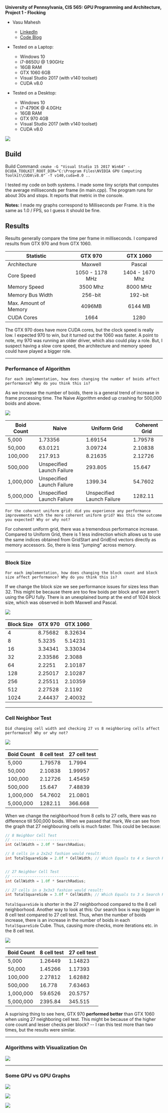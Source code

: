 **University of Pennsylvania, CIS 565: GPU Programming and Architecture,
Project 1 - Flocking**

* Vasu Mahesh
  * [LinkedIn](http://linkedin.com/in/vasumahesh)
  * [Code Blog](http://www.codeplaysleep.com)

* Tested on a Laptop:
  * Windows 10
  * i7-8650U @ 1.90GHz
  * 16GB RAM
  * GTX 1060 6GB
  * Visual Studio 2017 (with v140 toolset)
  * CUDA v8.0

* Tested on a Desktop:
  * Windows 10
  * i7-4790K @ 4.0GHz
  * 16GB RAM
  * GTX 970 4GB
  * Visual Studio 2017 (with v140 toolset)
  * CUDA v8.0

![](images/intro.gif)

## Build

Build Command: `cmake -G "Visual Studio 15 2017 Win64" -DCUDA_TOOLKIT_ROOT_DIR="C:\Program Files\NVIDIA GPU Computing Toolkit\CUDA\v8.0" -T v140,cuda=8.0 ..`

I tested my code on both systems. I made some tiny scripts that computes the average milliseconds per frame (in main.cpp). The program runs for about 30s and stops. It reports that metric in the console.

**Notes:** I made my graphs correspond to Milliseconds per Frame. It is the same as 1.0 / FPS, so I guess it should be fine.

## Results

Results generally compare the time per frame in milliseconds. I compared results from GTX 970 and from GTX 1060.

| Statistic               | GTX 970           | GTX 1060          |
| ----------------------- |:-----------------:|:-----------------:|
| Architecture            | Maxwell           | Pascal            |
| Core Speed              | 1050 - 1178 MHz   | 1404 - 1670 Mhz   |
| Memory Speed            | 3500 Mhz          | 8000 MHz          |
| Memory Bus Width        | 256-bit           | 192-bit           |
| Max. Amount of Memory   | 4096MB            | 6144 MB           |
| CUDA Cores              | 1664              | 1280              |

The GTX 970 does have more CUDA cores, but the clock speed is really low. I expected 970 to win, but it turned out the 1060 was faster. A point to note, my 970 was running an older driver, which also could play a role. But, I suspect having a slow core speed, the architecture and memory speed could have played a bigger role.

---

### Performance of Algorithm

`For each implementation, how does changing the number of boids affect performance? Why do you think this is?`

As we increase the number of boids, there is a general trend of increase in frame processing time. The Naive Algorithm ended up crashing for 500,000 boids and above.

![](images/algorithm_gtx1060.PNG)


| Boid Count  | Naive                              | Uniform Grid                          | Coherent Grid   |
| ----------- |------------------------------------|-------------------------------------- |-----------------|
| 5,000       | 1.73356                            | 1.69154                               | 1.79578         |
| 50,000      | 63.0121                            | 3.09724                               | 2.10838         |
| 100,000     | 217.913                            | 8.21635                               | 2.12726         |
| 500,000     | Unspecified Launch Failure         | 293.805                               | 15.647          |
| 1,000,000   | Unspecified Launch Failure         | 1399.34                               | 54.7602         |
| 5,000,000   | Unspecified Launch Failure         | Unspecified Launch Failure            | 1282.11         |


`For the coherent uniform grid: did you experience any performance improvements with the more coherent uniform grid? Was this the outcome you expected? Why or why not?`

For coherent uniform grid, there was a tremendous performance increase. Compared to Uniform Grid, there is 1 less indirection which allows us to use the same indices obtained from GridStart and GridEnd vectors directly as memory accessors. So, there is less "jumping" across memory.


---

### Block Size

`For each implementation, how does changing the block count and block size
affect performance? Why do you think this is?`

If we change the block size we see performance issues for sizes less than 32. This might be because there are too few boids per block and we aren't using the GPU fully. There is an unexplained bump at the end of 1024 block size, which was observed in both Maxwell and Pascal.

![](images/block_size_all.PNG)


| Block Size  | GTX 970      | GTX 1060        |
| ----------- | ------------ | --------------- |
| 4           | 8.75682      | 8.32634         |
| 8           | 5.3235       | 5.14231         |
| 16          | 3.34341      | 3.33034         |
| 32          | 2.33586      | 2.3088          |
| 64          | 2.2251       | 2.10187         |
| 128         | 2.25017      | 2.10287         |
| 256         | 2.25511      | 2.10359         |
| 512         | 2.27528      | 2.1192          |
| 1024        | 2.44437      | 2.40032         |


---

### Cell Neighbor Test

`Did changing cell width and checking 27 vs 8 neighboring cells affect performance?
Why or why not?`

![](images/neighbor_cell_test_gtx1060.PNG)

| Boid Count  | 8 cell test   | 27 cell test  |
| ----------- | ------------- | ------------- |
| 5,000       | 1.79578       | 1.7994        |
| 50,000      | 2.10838       | 1.99957       |
| 100,000     | 2.12726       | 1.45459       |
| 500,000     | 15.647        | 7.48839       |
| 1,000,000   | 54.7602       | 21.0801       |
| 5,000,000   | 1282.11       | 366.668       |


When we change the neighborhood from 8 cells to 27 cells, there was no difference till 500,000 boids. When we passed that mark, We can see from the graph that 27 neighbouring cells is much faster. This could be because:

```cpp
// 8 Neighbor Cell Test
// ------------------------------
int CellWidth = 2.0f * SearchRadius;

// 8 cells in a 2x2x2 fashion would result:
int TotalSquareSide = 2.0f * CellWidth; // Which Equals to 4 x Search Radius


// 27 Neighbor Cell Test
// ------------------------------
int CellWidth = 1.0f * SearchRadius;

// 27 cells in a 3x3x3 fashion would result:
int TotalSquareSide = 3.0f * CellWidth; // Which Equals to 3 x Search Radius
```

`TotalSquareSide` is shorter in the 27 neighborhood compared to the 8 cell neighborhood. Another way to look at this: Our search box is way bigger in 8 cell test compared to 27 cell test. Thus, when the number of boids increase, there is an increase in the number of boids in each `TotalSquareSide` Cube. Thus, causing more checks, more iterations etc. in the 8 cell test.

![](images/neighbor_cell_test_gtx970.PNG)

| Boid Count  | 8 cell test   | 27 cell test  |
| ----------- | ------------- | ------------- |
| 5,000       | 1.26449       | 1.14823       |
| 50,000      | 1.45266       | 1.17393       |
| 100,000     | 2.27812       | 1.62882       |
| 500,000     | 16.778        | 7.63463       |
| 1,000,000   | 59.6526       | 20.5757       |
| 5,000,000   | 2395.84       | 345.515       |

A suprising thing to see here, GTX 970 **performed better** than GTX 1060 when using 27 neighboring cell test. This might be because of the higher core count and lesser checks per block? -- I ran this test more than two times, but the results were similar.

---

### Algorithms with Visualization On

![](images/algorithm_visualization_gtx1060.PNG)

---

### Some GPU vs GPU Graphs

![](images/naive_vs.PNG)

![](images/uniform_vs.PNG)

![](images/coherent_vs.PNG)